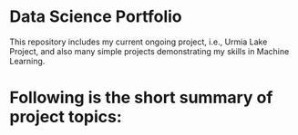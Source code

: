 # Data Science Portfolio
This repository includes my current ongoing project, i.e., Urmia Lake Project, and also many simple projects demonstrating my skills in Machine Learning.

# Following is the short summary of project topics: 



